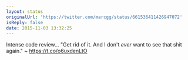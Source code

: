 ```yaml
---
layout: status
originalUrl: 'https://twitter.com/marcgg/status/661536411426947072'
isReply: false
date: 2015-11-03 13:32:25
---
```


Intense code review... "Get rid of it. And I don't *ever* want to see that shit again." ~ https://t.co/o6uxdenLtO
